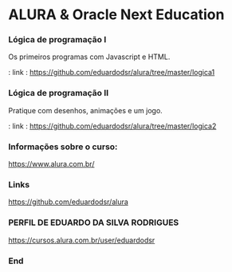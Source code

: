 # ALURA & Oracle Next Education

### Lógica de programação I 
Os primeiros programas com Javascript e HTML.

: link : https://github.com/eduardodsr/alura/tree/master/logica1

### Lógica de programação II
Pratique com desenhos, animações e um jogo.

: link : https://github.com/eduardodsr/alura/tree/master/logica2

### Informações sobre o curso:

https://www.alura.com.br/

### Links

<https://github.com/eduardodsr/alura>

### PERFIL DE EDUARDO DA SILVA RODRIGUES

https://cursos.alura.com.br/user/eduardodsr

### End
